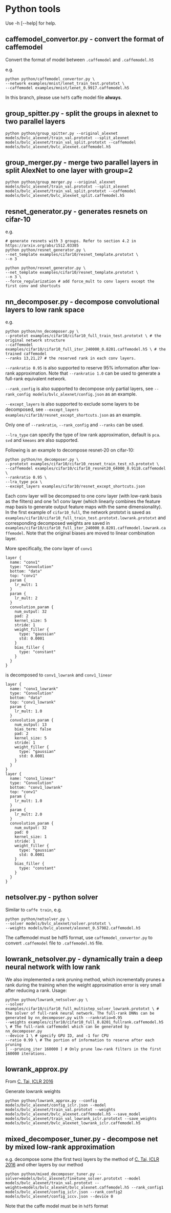 # Python tools
Use -h [--help] for help.

## caffemodel_convertor.py - convert the format of caffemodel 
Convert the format of model between `.caffemodel` and `.caffemodel.h5`

e.g.
```
python python/caffemodel_convertor.py \
--network examples/mnist/lenet_train_test.prototxt \
--caffemodel examples/mnist/lenet_0.9917.caffemodel.h5
```
In this branch, please use `hdf5` caffe model file **always**.

## group_spitter.py - split the groups in alexnet to two parallel layers
```
python python/group_spitter.py --original_alexnet models/bvlc_alexnet/train_val.prototxt --split_alexnet models/bvlc_alexnet/train_val_split.prototxt --caffemodel models/bvlc_alexnet/bvlc_alexnet.caffemodel.h5
```

## group_merger.py - merge two parallel layers in split AlexNet to one layer with group=2
```
python python/group_merger.py --original_alexnet models/bvlc_alexnet/train_val.prototxt --split_alexnet models/bvlc_alexnet/train_val_split.prototxt --caffemodel models/bvlc_alexnet/bvlc_alexnet_split.caffemodel.h5
```

## resnet_generator.py - generates resnets on cifar-10

e.g.
```
# generate resnets with 3 groups. Refer to section 4.2 in https://arxiv.org/abs/1512.03385
python python/resnet_generator.py \
--net_template examples/cifar10/resnet_template.prototxt \
--n 3

python python/resnet_generator.py \
--net_template examples/cifar10/resnet_template.prototxt \
--n 3 \
--force_regularization # add force_mult to conv layers except the first conv and shortcuts

```

## nn_decomposer.py - decompose convolutional layers to low rank space
e.g.
```
python python/nn_decomposer.py \
--prototxt examples/cifar10/cifar10_full_train_test.prototxt \ # the original network structure
--caffemodel examples/cifar10/cifar10_full_iter_240000_0.8201.caffemodel.h5 \ # the trained caffemodel
--ranks 13,21,27 # the reserved rank in each conv layers.
```

`--rankratio 0.95` is also supported to reserve 95% information after low-rank approximation. Note that `--rankratio 1.0` can be used to generate a full-rank equivalent network.

`--rank_config` is also supported to decompose only partial layers, see `--rank_config models/bvlc_alexnet/config.json` as an example.

`--except_layers` is also supported to exclude some layers to be decomposed, see `--except_layers examples/cifar10/resnet_except_shortcuts.json` as an example.

Only one of `--rankratio`, `--rank_config` and `--ranks` can be used.

`--lra_type` can specify the type of low rank approximation, default is `pca`. `svd` and `kmeans` are also supported.

Following is an example to decompose resnet-20 on cifar-10:

```
python python/nn_decomposer.py \
--prototxt examples/cifar10/cifar10_resnet_train_test_n3.prototxt \
--caffemodel examples/cifar10/cifar10_resnet20_64000_0.9118.caffemodel \
--rankratio 0.95 \
--lra_type pca \
--except_layers examples/cifar10/resnet_except_shortcuts.json
```

Each conv layer will be decompsed to one conv layer (with low-rank basis as the filters) and one 1x1 conv layer (which linearly combines the feature map basis to generate output feature maps with the same dimensionality).
In the first example of `cifar10_full`, the network prototxt is saved as `examples/cifar10/cifar10_full_train_test.prototxt.lowrank.prototxt` and corresponding decomposed weights are saved in `examples/cifar10/cifar10_full_iter_240000_0.8201.caffemodel.lowrank.caffemodel`. Note that the original biases are moved to linear combination layer.

More specifically, the conv layer of `conv1`
```
layer {
  name: "conv1"
  type: "Convolution"
  bottom: "data"
  top: "conv1"
  param {
    lr_mult: 1
  }
  param {
    lr_mult: 2
  }
  convolution_param {
    num_output: 32
    pad: 2
    kernel_size: 5
    stride: 1
    weight_filler {
      type: "gaussian"
      std: 0.0001
    }
    bias_filler {
      type: "constant"
    }
  }
}
```
is decomposed to `conv1_lowrank` and `conv1_linear`
```
layer {
  name: "conv1_lowrank"
  type: "Convolution"
  bottom: "data"
  top: "conv1_lowrank"
  param {
    lr_mult: 1.0
  }
  convolution_param {
    num_output: 13
    bias_term: false
    pad: 2
    kernel_size: 5
    stride: 1
    weight_filler {
      type: "gaussian"
      std: 0.0001
    }
  }
}
layer {
  name: "conv1_linear"
  type: "Convolution"
  bottom: "conv1_lowrank"
  top: "conv1"
  param {
    lr_mult: 1.0
  }
  param {
    lr_mult: 2.0
  }
  convolution_param {
    num_output: 32
    pad: 0
    kernel_size: 1
    stride: 1
    weight_filler {
      type: "gaussian"
      std: 0.0001
    }
    bias_filler {
      type: "constant"
    }
  }
}
```

## netsolver.py - python solver 
Similar to `caffe train`, e.g.
```
python python/netsolver.py \
--solver models/bvlc_alexnet/solver.prototxt \
--weights models/bvlc_alexnet/alexnet_0.57982.caffemodel.h5
```
The caffemodel must be hdf5 format, use `caffemodel_convertor.py` to convert `.caffemodel` file to `.caffemodel.h5` file.

## lowrank_netsolver.py - dynamically train a deep neural network with low rank
We also implemented a rank pruning method, which incrementally prunes a rank during the training when the weight approximation error is very small after reducing a rank. 
Usage:
```
python python/lowrank_netsolver.py \
--solver examples/cifar10/cifar10_full_multistep_solver_lowrank.prototxt \ # The solver of full-rank neural network. The full-rank DNNs can be generated by nn_decomposer.py with --rankratio=0.95
--weights examples/cifar10/cifar10_full_0.8201_fullrank.caffemodel.h5 \ # The full-rank caffemodel which can be generated by nn_decomposer.py
--device 1 \ # specify GPU ID, and -1 for CPU
--ratio 0.99 \ # The portion of information to reserve after each pruning
[ --pruning_iter 160000 ] # Only prune low-rank filters in the first 160000 iterations.
```

## lowrank_approx.py
From [C. Tai, ICLR 2016](https://github.com/chengtaipu/lowrankcnn)

Generate lowrank weights
```
python python/lowrank_approx.py --config models/bvlc_alexnet/config_iclr.json --model models/bvlc_alexnet/train_val.prototxt --weights models/bvlc_alexnet/bvlc_alexnet.caffemodel.h5 --save_model models/bvlc_alexnet/train_val_lowrank_iclr.prototxt --save_weights models/bvlc_alexnet/bvlc_alexnet_lowrank_iclr.caffemodel.h5
```

## mixed_decomposer_tuner.py - decompose net by mixed low-rank approximation
e.g. decompose some (the first two) layers by the method of [C. Tai, ICLR 2016](https://github.com/chengtaipu/lowrankcnn) and other layers by our method

```
python python/mixed_decomposer_tuner.py --solver=models/bvlc_alexnet/finetune_solver.prototxt --model models/bvlc_alexnet/train_val.prototxt --weights=models/bvlc_alexnet/bvlc_alexnet.caffemodel.h5 --rank_config1 models/bvlc_alexnet/config_iclr.json --rank_config2 models/bvlc_alexnet/config_iccv.json --device 0
```
Note that the caffe model must be in `hdf5` format
